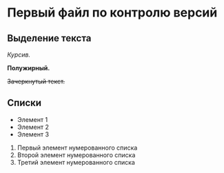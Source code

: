 # Первый файл по контролю версий

## Выделение текста

*Курсив.*

**Полужирный.**

~~Зачеркнутый текст.~~
## Списки

* Элемент 1
* Элемент 2
* Элемент 3

1. Первый элемент нумерованного списка
2. Второй элемент нумерованного списка
3. Третий элемент нумерованного списка




